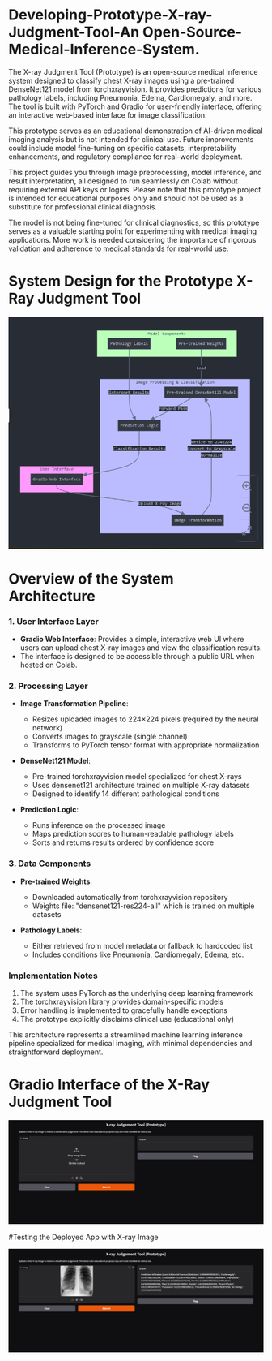 # Developing-Prototype-X-ray-Judgment-Tool-An Open-Source-Medical-Inference-System.

The X-ray Judgment Tool (Prototype) is an open-source medical inference system designed to classify chest X-ray images using a pre-trained DenseNet121 model from torchxrayvision. It provides predictions for various pathology labels, including Pneumonia, Edema, Cardiomegaly, and more. The tool is built with PyTorch and Gradio for user-friendly interface, offering an interactive web-based interface for image classification.

This prototype serves as an educational demonstration of AI-driven medical imaging analysis but is not intended for clinical use. Future improvements could include model fine-tuning on specific datasets, interpretability enhancements, and regulatory compliance for real-world deployment.

This project  guides you through image preprocessing, model inference, and result interpretation, all designed to run seamlessly on Colab without requiring external API keys or logins. Please note that this prototype project is intended for educational purposes only and should not be used as a substitute for professional clinical diagnosis.


The model is not being fine-tuned for clinical diagnostics, so this prototype serves as a valuable starting point for experimenting with medical imaging applications. More work is needed  considering the importance of rigorous validation and adherence to medical standards for real-world use.

# System Design for the Prototype X-Ray Judgment Tool

![](System-design.png)

# Overview of the System Architecture

### 1. User Interface Layer
- **Gradio Web Interface**: Provides a simple, interactive web UI where users can upload chest X-ray images and view the classification results.
- The interface is designed to be accessible through a public URL when hosted on Colab.

### 2. Processing Layer
- **Image Transformation Pipeline**:
  - Resizes uploaded images to 224×224 pixels (required by the neural network)
  - Converts images to grayscale (single channel)
  - Transforms to PyTorch tensor format with appropriate normalization

- **DenseNet121 Model**:
  - Pre-trained torchxrayvision model specialized for chest X-rays
  - Uses densenet121 architecture trained on multiple X-ray datasets
  - Designed to identify 14 different pathological conditions

- **Prediction Logic**:
  - Runs inference on the processed image
  - Maps prediction scores to human-readable pathology labels
  - Sorts and returns results ordered by confidence score

### 3. Data Components
- **Pre-trained Weights**:
  - Downloaded automatically from torchxrayvision repository
  - Weights file: "densenet121-res224-all" which is trained on multiple datasets

- **Pathology Labels**:
  - Either retrieved from model metadata or fallback to hardcoded list
  - Includes conditions like Pneumonia, Cardiomegaly, Edema, etc.

### Implementation Notes
1. The system uses PyTorch as the underlying deep learning framework
2. The torchxrayvision library provides domain-specific models
3. Error handling is implemented to gracefully handle exceptions
4. The prototype explicitly disclaims clinical use (educational only)

This architecture represents a streamlined machine learning inference pipeline specialized for medical imaging, with minimal dependencies and straightforward deployment.

# Gradio Interface of the X-Ray Judgment Tool

![](gradio-interface.png)


#Testing the Deployed App with X-ray Image 

![](test.png)



